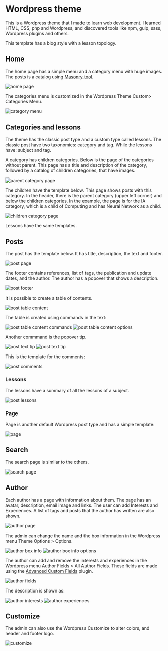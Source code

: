 # Wordpress theme

This is a Wordpress theme that I made to learn web development. I learned HTML, CSS, php and Wordpress, and discovered tools like npm, gulp, sass, Wordpress plugins and others.

This template has a blog style with a lesson topology.

## Home

The home page has a simple menu and a category menu with huge images.
The posts is a catalog using [Masonry tool](https://masonry.desandro.com/).

![home page](/img/homepage.png)

The categories menu is customized in the Wordpress Theme Custom> Categories Menu.

![category menu](/img/menuoptions.png)

## Categories and lessons

The theme has the classic post type and a custom type called lessons.
The classic post have two taxonomies: category and tag. While the lessons have: subject and tag.

A category has children categories.
Below is the page of the categories without parent. This page has a title and description of the category, followed by a catalog of children categories, that have images.

![parent category page](/img/categorypage.png)

The children have the template below. This page shows posts with this category. In the header, there is the parent category (upper left corner) and below the children categories. In the example, the page is for the IA category, which is a child of Computing and has Neural Network as a child.

![children category page](/img/categorychildrenpage.png)

Lessons have the same templates.

## Posts

The post has the template below. It has title, description, the text and footer.

![post page](/img/postpage.png)

The footer contains references, list of tags, the publication and update dates, and the author. The author has a popover that shows a description.

![post footer](/img/postfooter.png)

It is possible to create a table of contents.

![post table content](/img/tablecontents.png)

The table is created using commands in the text:

![post table content commands](/img/tablecontentscommands.png)
![post table content options](/img/tablecontentsoptions.png)

Another commmand is the popover tip.

![post text tip](/img/texttip.png)
![post text tip](/img/texttipcommand.png)

This is the template for the comments:

![post comments](/img/comments.png)

### Lessons

The lessons have a summary of all the lessons of a subject.

![post lessons](/img/lessonspost.png)


### Page

Page is another default Wordpress post type and has a simple template:

![page](/img/page.png)



## Search 

The search page is similar to the others.

![search page](/img/searchpage.png)

## Author

Each author has a page with information about them. The page has an avatar, description, email image and links. The user can add Interests and Experiences. A list of tags and posts that the author has written are also shown.

![author page](/img/authorpage.png)

The admin can change the name and the box information in the Wordpress menu Theme Options > Options.

![author box info](/img/authorboxinfo.png)
![author box info options](/img/authorboxinfooptions.png)

The author can add and remove the interests and experiences in the Wordpress menu Author Fields > All Author Fields. These fields are made using the [Advanced Custom Fields](https://www.advancedcustomfields.com/) plugin.

![author fields](/img/authorfields.png)

The description is shown as:

![author interests](/img/authorinterests.png)
![author experiences ](/img/authorexperiences.png)

## Customize

The admin can also use the Wordpress Customize to alter colors, and header and footer logo. 

![customize](/img/customize.png)

